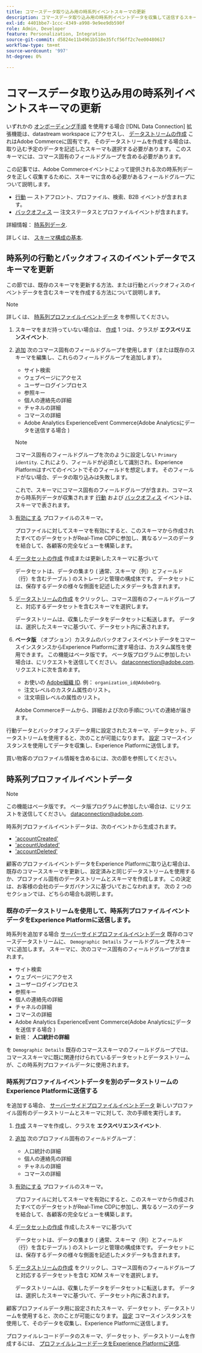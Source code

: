 ```yaml
---
title: コマースデータ取り込み用の時系列イベントスキーマの更新
description: コマースデータ取り込み用の時系列イベントデータを収集して送信するスキーマ、データセット、データストリームを作成する方法について説明します。
exl-id: 4401bbe7-1ccc-4349-a998-9e9ee9db590f
role: Admin, Developer
feature: Personalization, Integration
source-git-commit: d5824e11b4961b518e35fcf56ff2c7ee00480617
workflow-type: tm+mt
source-wordcount: '997'
ht-degree: 0%

---
```


# コマースデータ取り込み用の時系列イベントスキーマの更新

いずれかの [オンボーディング手順](overview.md#onboarding-steps) を使用する場合 [!DNL Data Connection] 拡張機能は、datastream workspace にアクセスし、 [データストリームの作成](https://experienceleague.adobe.com/docs/experience-platform/datastreams/overview.html) これはAdobe Commerceに固有です。 そのデータストリームを作成する場合は、取り込む予定のデータを記述したスキーマも選択する必要があります。 このスキーマには、コマース固有のフィールドグループを含める必要があります。

この記事では、Adobe Commerceイベントによって提供される次の時系列データを正しく収集するために、スキーマに含める必要があるフィールドグループについて説明します。

- [行動](events.md)  — ストアフロント、プロファイル、検索、B2B イベントが含まれます。
- [バックオフィス](events-backoffice.md)  — 注文ステータスとプロファイルイベントが含まれます。

詳細情報： [時系列データ](data-ingestion.md).

詳しくは、 [スキーマ構成の基本](https://experienceleague.adobe.com/docs/experience-platform/xdm/schema/composition.html).

## 時系列の行動とバックオフィスのイベントデータでスキーマを更新

この節では、既存のスキーマを更新する方法、または行動とバックオフィスのイベントデータを含むスキーマを作成する方法について説明します。

>[!NOTE]
>
>詳しくは、 [時系列プロファイルイベントデータ](#time-series-profile-event-data) を参照してください。

1. スキーマをまだ持っていない場合は、 [作成](https://experienceleague.adobe.com/docs/experience-platform/xdm/ui/resources/schemas.html#create) 1 つは、クラスが **エクスペリエンスイベント**.

1. [追加](https://experienceleague.adobe.com/docs/experience-platform/xdm/ui/resources/schemas.html#add-field-groups) 次のコマース固有のフィールドグループを使用します（または既存のスキーマを編集し、これらのフィールドグループを追加します）。

   - サイト検索
   - ウェブページにアクセス
   - ユーザーログインプロセス
   - 参照キー
   - 個人の連絡先の詳細
   - チャネルの詳細
   - コマースの詳細
   - Adobe Analytics ExperienceEvent Commerce(Adobe Analyticsにデータを送信する場合 )

   >[!NOTE]
   >
   > コマース固有のフィールドグループを次のように設定しない `Primary identity`. これにより、フィールドが必須として識別され、Experience Platformはすべてのイベントでそのフィールドを想定します。 そのフィールドがない場合、データの取り込みは失敗します。

   これで、スキーマにコマース固有のフィールドグループが含まれ、コマースから時系列データが収集されます [行動](events.md) および [バックオフィス](events-backoffice.md) イベントは、スキーマで表されます。

1. [有効にする](https://experienceleague.adobe.com/docs/experience-platform/xdm/ui/resources/schemas.html#profile) プロファイルのスキーマ。

   プロファイルに対してスキーマを有効にすると、このスキーマから作成されたすべてのデータセットがReal-Time CDPに参加し、異なるソースのデータを結合して、各顧客の完全なビューを構築します。

1. [データセットの作成](https://experienceleague.adobe.com/docs/platform-learn/implement-mobile-sdk/experience-cloud/platform.html#create-a-dataset) 作成または更新したスキーマに基づいて

   データセットは、データの集まり ( 通常、スキーマ（列）とフィールド（行）を含むテーブル ) のストレージと管理の構成体です。 データセットには、保存するデータの様々な側面を記述したメタデータも含まれます。

1. [データストリームの作成](https://experienceleague.adobe.com/docs/experience-platform/datastreams/overview.html) をクリックし、コマース固有のフィールドグループと、対応するデータセットを含むスキーマを選択します。

   データストリームは、収集したデータをデータセットに転送します。 データは、選択したスキーマに基づいて、データセット内に表されます。

1. **ベータ版** （オプション）カスタムのバックオフィスイベントデータをコマースインスタンスからExperience Platformに渡す場合は、カスタム属性を使用できます。 この機能はベータ版です。 ベータ版プログラムに参加したい場合は、にリクエストを送信してください。 [dataconnection@adobe.com](mailto:dataconnection@adobe.com). リクエストに次を含めます。

   - お使いの [Adobe組織 ID](https://experienceleague.adobe.com/docs/core-services/interface/administration/organizations.html#concept_EA8AEE5B02CF46ACBDAD6A8508646255). 例： `organization_id@AdobeOrg`.
   - 注文レベルのカスタム属性のリスト。
   - 注文項目レベルの属性のリスト。

   Adobe Commerceチームから、詳細および次の手順についての連絡が届きます。

行動データとバックオフィスデータ用に設定されたスキーマ、データセット、データストリームを使用すると、次のことが可能になります。 [設定](connect-data.md#data-collection) コマースインスタンスを使用してデータを収集し、Experience Platformに送信します。

買い物客のプロファイル情報を含めるには、次の節を参照してください。

## 時系列プロファイルイベントデータ

>[!NOTE]
>
>この機能はベータ版です。 ベータ版プログラムに参加したい場合は、にリクエストを送信してください。 [dataconnection@adobe.com](mailto:dataconnection@adobe.com).

時系列プロファイルイベントデータは、次のイベントから生成されます。

- [&#39;accountCreated&#39;](events-backoffice.md#accountcreated)
- [&#39;accountUpdated&#39;](events-backoffice.md#accountupdated)
- [&#39;accountDeleted&#39;](events-backoffice.md#accountdeleted)

顧客のプロファイルイベントデータをExperience Platformに取り込む場合は、既存のコマーススキーマを更新し、設定済みと同じデータストリームを使用するか、プロファイル固有のデータストリームとスキーマを作成します。 この決定は、お客様の会社のデータガバナンスに基づいておこなわれます。 次の 2 つのセクションでは、どちらの場合も説明します。

### 既存のデータストリームを使用して、時系列プロファイルイベントデータをExperience Platformに送信します。

時系列を追加する場合 [サーバーサイドプロファイルイベントデータ](events-backoffice.md#customer-profile-events-server-side) 既存のコマースデータストリームに、 `Demographic Details` フィールドグループをスキーマに追加します。 スキーマに、次のコマース固有のフィールドグループが含まれます。

- サイト検索
- ウェブページにアクセス
- ユーザーログインプロセス
- 参照キー
- 個人の連絡先の詳細
- チャネルの詳細
- コマースの詳細
- Adobe Analytics ExperienceEvent Commerce(Adobe Analyticsにデータを送信する場合 )
- 新規： **人口統計の詳細**

を `Demographic Details` 既存のコマーススキーマのフィールドグループでは、コマーススキーマに既に関連付けられているデータセットとデータストリームが、この時系列プロファイルデータに使用されます。

### 時系列プロファイルイベントデータを別のデータストリームのExperience Platformに送信する

を追加する場合、 [サーバーサイドプロファイルイベントデータ](events-backoffice.md#customer-profile-events-server-side) 新しいプロファイル固有のデータストリームとスキーマに対して、次の手順を実行します。

1. [作成](https://experienceleague.adobe.com/docs/experience-platform/xdm/ui/resources/schemas.html#create) スキーマを作成し、クラスを **エクスペリエンスイベント**.

1. [追加](https://experienceleague.adobe.com/docs/experience-platform/xdm/ui/resources/schemas.html#add-field-groups) 次のプロファイル固有のフィールドグループ：

   - 人口統計の詳細
   - 個人の連絡先の詳細
   - チャネルの詳細
   - コマースの詳細

1. [有効にする](https://experienceleague.adobe.com/docs/experience-platform/xdm/ui/resources/schemas.html#profile) プロファイルのスキーマ。

   プロファイルに対してスキーマを有効にすると、このスキーマから作成されたすべてのデータセットがReal-Time CDPに参加し、異なるソースのデータを結合して、各顧客の完全なビューを構築します。

1. [データセットの作成](https://experienceleague.adobe.com/docs/platform-learn/implement-mobile-sdk/experience-cloud/platform.html#create-a-dataset) 作成したスキーマに基づいて

   データセットは、データの集まり ( 通常、スキーマ（列）とフィールド（行）を含むテーブル ) のストレージと管理の構成体です。 データセットには、保存するデータの様々な側面を記述したメタデータも含まれます。

1. [データストリームの作成](https://experienceleague.adobe.com/docs/experience-platform/datastreams/overview.html) をクリックし、コマース固有のフィールドグループと対応するデータセットを含む XDM スキーマを選択します。

   データストリームは、収集したデータをデータセットに転送します。 データは、選択したスキーマに基づいて、データセット内に表されます。

顧客プロファイルデータ用に設定されたスキーマ、データセット、データストリームを使用すると、次のことが可能になります。 [設定](connect-data.md#data-collection) コマースインスタンスを使用して、そのデータを収集し、Experience Platformに送信します。

プロファイルレコードデータのスキーマ、データセット、データストリームを作成するには、 [プロファイルレコードデータをExperience Platformに送信](profile-data.md).
